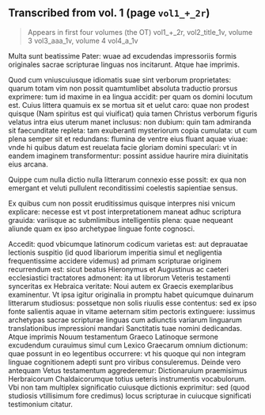 
## Transcribed from vol. 1  (page `vol1_+_2r`)

>  Appears in first four volumes (the OT) vol1_+_2r,  vol2_title_1v, volume 3 vol3_aaa_1v, volume 4 vol4_a_1v

Multa sunt beatissime Pater: wuae ad excudendas impressoriis formis originales sacrae scripturae linguas nos incitarunt.  Atque hae imprimis. 

Quod cum vniuscuiusque idiomatis suae sint verborum proprietates: quarum totam vim non possit quamtumlibet absoluta traductio prorsus exprimere: tum id maxime in ea lingua accidit: per quam os domini locutum est. Cuius littera quamuis ex se mortua sit et uelut caro: quae non prodest quisque (Nam spiritus est qui viuificat) quia tamen Christus verborum figuris velatus intra eius uterum manet inclusus: non dubium: quin tam admiranda sit faecunditate repleta: tam exuberanti mysteriorum copia cumulata: ut cum plena semper sit et redundans: flumina de ventre eius fluant aquae viuae: vnde hi quibus datum est reuelata facie gloriam domini speculari: vt in eandem imaginem transformentur: possint assidue haurire mira diuinitatis eius arcana. 

Quippe cum nulla dictio nulla litterarum connexio esse possit: ex qua non emergant et veluti pullulent reconditissimi coelestis sapientiae sensus. 

Ex quibus cum non possit eruditissimus quisque interpres nisi vnicum explicare: necesse est vt post interpretationem maneat adhuc scriptura grauida: variisque ac submlimibus intelligentiis plena: quae nequeant aliunde quam ex ipso archetypae linguae fonte cognosci. 

Accedit: quod vbicumque latinorum codicum varietas est: aut deprauatae lectionis suspitio (id quod libariorum imperitia simul et negligentia frequentissime accidere videmus) ad primam scripturae originem recurrendum est: sicut beatus Hieronymus et Augustinus ac caeteri ecclesiastici tractatores admonent: ita ut librorum Veteris testamenti synceritas ex Hebraica veritate: Noui autem ex Graecis exemplaribus examinentur. Vt ipsa igitur originalia in promptu habet quicumque duinarum litterarum studiosus: possetque non solis riuulis esse contentus: sed ex ipso fonte salientis aquae in vitame aeternam sitim pectoris extinguere: iussimus archetypas sacrae scripturae linguas cum adiunctis variarum linguarum translationibus impressioni mandari Sanctitatis tuae nomini dedicandas.  Atque imprimis Nouum testamentum Graeco Latinoque sermone excudendum curauimus simul cum Lexico Graecarum omnium dictionum: quae possunt in eo legentibus occurrere: vt his quoque qui non integram linguae cognitionem adepti sunt pro viribus consuleremus. Deinde vero antequam Vetus testamentum aggrederemur: Dictionaruium praemisimus Herbraicorum Chaldaicorumque totius ueteris instrumentis vocabulorum. Vbi non tam multiplex significatio cuiusque dictionis exprimitur: sed (quod studiosis vtillisimum fore credimus) locus scripturae in cuiucque significati testimonium citatur.